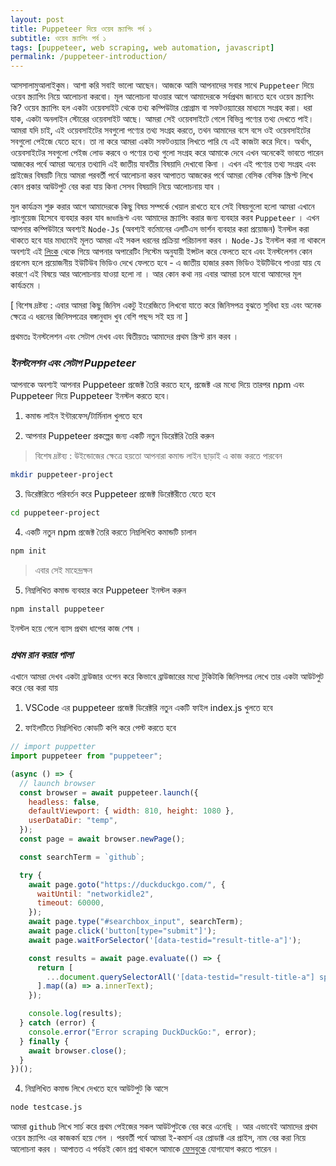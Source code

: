 ```yaml
---
layout: post
title: Puppeteer দিয়ে ওয়েব স্ক্র্যাপিং পর্ব ১
subtitle: ওয়েব স্ক্র্যাপিং পর্ব ১
tags: [puppeteer, web scraping, web automation, javascript]
permalink: /puppeteer-introduction/
---
```


আসসালামুআলাইকুম। আশা করি সবাই ভালো আছেন। আজকে আমি আপনাদের সবার সাথে `Puppeteer` দিয়ে ওয়েব স্ক্র্যাপিং নিয়ে আলোচনা করবো। মূল আলোচনা যাওয়ার আগে আমাদেরকে সর্বপ্রথম জানতে হবে ওয়েব স্ক্র্যাপিং কি? ওয়েব স্ক্র্যাপিং হল একটা ওয়েবসাইট থেকে তথ্য কম্পিউটার প্রোগ্রাম বা সফটওয়্যারের মাধ্যমে সংগ্রহ করা। ধরা যাক, একটা অনলাইন স্টোরের ওয়েবসাইট আছে। আমরা সেই ওয়েবসাইটে গেলে বিভিন্ন পণ্যের তথ্য দেখতে পাই। আমরা যদি চাই, এই ওয়েবসাইটের সবগুলো পণ্যের তথ্য সংগ্রহ করতে, তথন আমাদের বসে বসে ওই ওয়েবসাইটের সবগুলো পেইজে যেতে হবে। তা না করে আমরা একটা সফটওয়্যার লিখতে পারি যে এই কাজটা করে দিবে। অর্থাৎ, ওয়েবসাইটের সবগুলো পেইজ লোড করবে ও পণ্যের তথ্য গুলো সংগ্রহ করে আমাকে দেবে এখন অনেকেই ভাবতে পারেন আজকের পর্বে আমরা অন্যের তথ্যাদি এই জাতীয় যাবতীয় বিষয়াদি দেখাবো কিনা । এখন এই পণ্যের তথ্য সংগ্রহ এবং প্রাইজের বিষয়টি নিয়ে আমরা পরবর্তী পর্বে আলোচনা করব আপাতত আজকের পর্বে আমরা বেসিক বেসিক স্ক্রিপ্ট লিখে কোন প্রকার আউটপুট বের করা যায় কিনা সেসব বিষয়াদি নিয়ে আলোচনায় যাব ।

মুল কার্যক্রম শুরু করার আগে আমাদেরকে কিছু বিষয় সম্পর্কে খেয়াল রাখতে হবে সেই বিষয়গুলো হলো আমরা এখানে ল্যাংগুয়েজ হিসেবে ব্যবহার করব যাব `জাভাস্ক্রিপ্ট` এবং আমাদের স্ক্র্যাপিং করার জন্য ব্যবহার করব `Puppeteer` । এখন আপনার কম্পিউটারে অবশ্যই `Node-Js` (অবশ্যই বর্তমানের এলটিএস ভার্শন ব্যবহার করা প্রয়োজন) ইনস্টল করা থাকতে হবে যার মাধ্যমেই মূলত আমরা এই সকল ধরনের প্রক্রিয়া পরিচালনা করব । `Node-Js` ইনস্টল করা না থাকলে অবশ্যই এই [লিংক](https://nodejs.org/en/download) থেকে গিয়ে আপনার অপারেটিং সিস্টেম অনুযায়ী ইন্সটল করে ফেলতে হবে এবং ইনস্টলেশন কোন প্রবলেম হলে প্রয়োজনীয় ইউটিউব ভিডিও দেখে ফেলতে হবে - এ জাতীয় হাজার রকম ভিডিও ইউটিউবে পাওয়া যায় যে কারণে এই বিষয়ে আর আলোচনায় যাওয়া হলো না । আর কোন কথা নয় এবার আমরা চলে যাবো আমাদের মূল কার্যক্রমে ।

[ বিশেষ দ্রষ্টব্য : এবার আমরা কিছু জিনিস একটু ইংরেজিতে লিখবো যাতে করে জিনিসপত্র বুঝতে সুবিধা হয় এবং অনেক ক্ষেত্রে এ ধরনের জিনিসপত্রের বঙ্গানুবাদ খুব বেশি পছন্দ সই হয় না ]

প্রথমতঃ ইনস্টলেশন এবং সেটাপ দেখব এবং দ্বিতীয়তঃ আমাদের প্রথম স্ক্রিপ্ট রান করব ।

### _*ইনস্টলেশন এবং সেটাপ Puppeteer*_

আপনাকে অবশ্যই আপনার Puppeteer প্রজেক্ট তৈরি করতে হবে, প্রজেক্ট এর মধ্যে দিয়ে তারপর npm এবং Puppeteer দিয়ে Puppeteer ইনস্টল করতে হবে।

1. কমান্ড লাইন ইন্টারফেস/টার্মিনাল খুলতে হবে

2. আপনার Puppeteer প্রকল্পের জন্য একটি নতুন ডিরেক্টরি তৈরি করুন

> বিশেষ দ্রষ্টব্য : উইন্ডোজের ক্ষেত্রে হয়তো আপনারা কমান্ড লাইন ছাড়াই এ কাজ করতে পারবেন

```bash
mkdir puppeteer-project
```

3. ডিরেক্টরিতে পরিবর্তন করে Puppeteer প্রজেক্ট ডিরেক্টরীতে যেতে হবে

```bash
cd puppeteer-project
```

4. একটি নতুন npm প্রজেক্ট তৈরি করতে নিম্নলিখিত কমান্ডটি চালান

```bash
npm init
```

> এবার সেই মাহেন্দ্রক্ষন

5. নিম্নলিখিত কমান্ড ব্যবহার করে Puppeteer ইনস্টল করুন

```bash
npm install puppeteer
```

ইনস্টল হয়ে গেলে ব্যাস প্রথম ধাপের কাজ শেষ ।

### _*প্রথম রান করার পালা*_

এখানে আমরা দেখব একটা ব্রাউজার ওপেন করে কিভাবে ব্রাউজারের মধ্যে টুকিটাকি জিনিসপত্র লেখে তার একটা আউটপুট করে বের করা যায়

1. VSCode এর puppeteer প্রজেক্ট ডিরেক্টরি নতুন একটি ফাইল index.js খুলতে হবে

2. ফাইলটিতে নিম্নলিখিত কোডটি কপি করে পেস্ট করতে হবে

```javascript
// import puppetter
import puppeteer from "puppeteer";

(async () => {
  // launch browser
  const browser = await puppeteer.launch({
    headless: false,
    defaultViewport: { width: 810, height: 1080 },
    userDataDir: "temp",
  });
  const page = await browser.newPage();

  const searchTerm = `github`;

  try {
    await page.goto("https://duckduckgo.com/", {
      waitUntil: "networkidle2",
      timeout: 60000,
    });
    await page.type("#searchbox_input", searchTerm);
    await page.click('button[type="submit"]');
    await page.waitForSelector('[data-testid="result-title-a"]');

    const results = await page.evaluate(() => {
      return [
        ...document.querySelectorAll('[data-testid="result-title-a"] span'),
      ].map((a) => a.innerText);
    });

    console.log(results);
  } catch (error) {
    console.error("Error scraping DuckDuckGo:", error);
  } finally {
    await browser.close();
  }
})();
```

4. নিম্নলিখিত কমান্ড লিখে দেখতে হবে আউটপুট কি আসে

```bash
node testcase.js
```

আমরা `github` লিখে সার্চ করে প্রথম পেইজের সকল আউটপুটকে বের করে এনেছি ।
আর এভাবেই আমাদের প্রথম ওয়েব স্ক্র্যাপিং এর কাজকর্ম হয়ে গেল । পরবর্তী পর্বে আমরা ই-কমার্স এর প্রোডাক্ট এর প্রাইস, নাম বের করা নিয়ে আলোচনা করব । আপাতত এ পর্যন্তই কোন প্রশ্ন থাকলে আমাকে [ফেসবুকে](https://facebook.com/whoafridi) যোগাযোগ করতে পারেন ।
